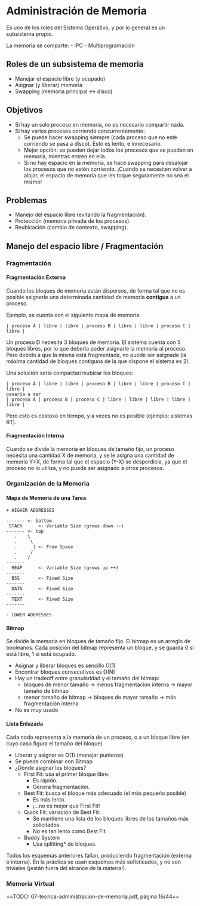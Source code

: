 # Administración de Memoria
Es uno de los roles del Sistema Operativo, y por lo general es un subsistema propio.

La memoria se comparte:
	- IPC
	- Multiprogramación

## Roles de un subsistema de memoria

- Manejar el espacio libre (y ocupado)
- Asignar (y liberar) memoria
- Swapping (memoria principal <-> disco)

## Objetivos

- Si hay un solo proceso en memoria, no es necesario compartir nada.
- Si hay varios procesos corriendo concurrentemente:
	- Se puede hacer swapping siempre (cada proceso que no esté corriendo se pasa a disco). Esto es lento, e innecesario.
	- Mejor opción: se pueden dejar todos los procesos que se puedan en memoria, mientras entren en ella.
	- Si no hay espacio en la memoria, se hace swapping para desalojar los procesos que no estén corriendo. ¡Cuando se necesiten volver a alojar, el espacio de memoria que les toque seguramente no sea el mismo!

## Problemas

- Manejo del espacio libre (evitando la fragmentación).
- Protección (memoria privada de los procesos).
- Reubicación (cambio de contexto, swapping).

## Manejo del espacio libre / Fragmentación

### Fragmentación

#### Fragmentación Externa
Cuando los bloques de memoria están dispersos, de forma tal que no es posible asignarle una determinada cantidad de memoria **contigua** a un proceso.

Ejemplo, se cuenta con el siguiente mapa de memoria:
```
| proceso A | libre | libre | proceso B | libre | libre | proceso C | libre |
```
Un proceso D necesita 3 bloques de memoria. El sistema cuenta con 5 bloques libres, por lo que debería poder asignarle la memoria al proceso. Pero debido a que la misma está fragmentada, no puede ser asignada (la máxima cantidad de bloques contiguos de la que dispone el sistema es 2).

Una solución sería compactar/reubicar los bloques:
```
| proceso A | libre | libre | proceso B | libre | libre | proceso C | libre |
pasaría a ser
| proceso A | proceso B | proceso C | libre | libre | libre | libre | libre |
```
Pero esto es costoso en tiempo, y a veces no es posible (ejemplo: sistemas RT).

#### Fragmentación Interna
Cuando se divide la memoria en bloques de tamaño fijo, un proceso necesita una cantidad X de memoria, y se le asigna una cantidad de memoria Y>X, de forma tal que el espacio (Y-X) se desperdicia, ya que el proceso no lo utiliza, y no puede ser asignado a otros procesos.

### Organización de la Memoria

#### Mapa de Memoria de una Tarea

```
+ HIGHER ADDRESSES

------- <- bottom
 STACK		<- Variable Size (grows down --)
------- <- top
   .	\	
   .	 \	
   .      |	<- Free Space
   .	 /	
   .	/	
-------
  HEAP		<- Variable Size (grows up ++)
-------
  BSS		<- Fixed Size
-------
  DATA 		<- Fixed Size
-------
  TEXT 		<- Fixed Size
-------

- LOWER ADDRESSES
```

#### Bitmap
Se divide la memoria en bloques de tamaño fijo. El bitmap es un arreglo de booleanos. Cada posición del bitmap representa un bloque, y se guarda 0 si está libre, 1 si está ocupado.

- Asignar y liberar bloques es sencillo O(1)
- Encontrar bloques consecutivos es O(N)
- Hay un tradeoff entre granularidad y el tamaño del bitmap:
	- bloques de menor tamaño -> menos fragmentación interna -> mayor tamaño de bitmap
	- menor tamaño de bitmap -> bloques de mayor tamaño -> más fragmentación interna
- No es muy usado

#### Lista Enlazada
Cada nodo representa a la memoria de un proceso, o a un bloque libre (en cuyo caso figura el tamaño del bloque)

- Liberar y asignar es O(1) (manejar punteros)
- Se puede combinar con Bitmap
- ¿Dónde asignar los bloques?
	- First Fit: usa el primer bloque libre.
		- Es rápido.
		- Genera fragmentación.
	- Best Fit: busca el bloque más adecuado (el más pequeño posible)
		- Es más lento.
		- ¡...no es mejor que First Fit!
	- Quick Fit: variación de Best Fit.
		- Se mantiene una lista de los bloques libres de los tamaños más solicitados.
		- No es tan lento como Best Fit.
	- Buddy System
		- Usa splitting* de bloques.

Todos los esquemas anteriores fallan, produciendo fragmentación (externa o interna). En la práctica se usan esquemas más sofisticados, y no son triviales (¡están fuera del alcance de la materia!).

### Memoria Virtual

==TODO: 07-teorica-administracion-de-memoria.pdf, página 16/44==